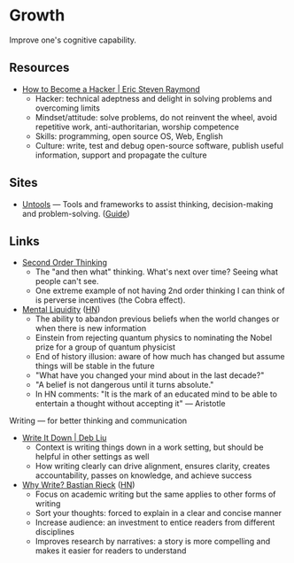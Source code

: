 # Growth

Improve one's cognitive capability.

## Resources

- [How to Become a Hacker | Eric Steven Raymond](http://www.catb.org/~esr/faqs/hacker-howto.html)
  - Hacker: technical adeptness and delight in solving problems and overcoming
    limits
  - Mindset/attitude: solve problems, do not reinvent the wheel, avoid
    repetitive work, anti-authoritarian, worship competence
  - Skills: programming, open source OS, Web, English
  - Culture: write, test and debug open-source software, publish useful
    information, support and propagate the culture

## Sites

- [Untools](https://untools.co/) — Tools and frameworks to assist thinking,
  decision-making and problem-solving.
  ([Guide](https://untools.co/thinking-tools-guide/))

## Links

- [Second Order Thinking](https://fs.blog/second-order-thinking/)
  - The "and then what" thinking. What's next over time? Seeing what people
    can't see.
  - One extreme example of not having 2nd order thinking I can think of is
    perverse incentives (the Cobra effect).
- [Mental Liquidity](https://collabfund.com/blog/mental-liquidity/)
  ([HN](https://news.ycombinator.com/item?id=36280772))
  - The ability to abandon previous beliefs when the world changes or when there
    is new information
  - Einstein from rejecting quantum physics to nominating the Nobel prize for a
    group of quantum physicist
  - End of history illusion: aware of how much has changed but assume things
    will be stable in the future
  - "What have you changed your mind about in the last decade?"
  - "A belief is not dangerous until it turns absolute."
  - In HN comments: "It is the mark of an educated mind to be able to entertain
    a thought without accepting it" — Aristotle

Writing — for better thinking and communication

- [Write It Down | Deb Liu](https://debliu.substack.com/p/write-it-down)
  - Context is writing things down in a work setting, but should be helpful in
    other settings as well
  - How writing clearly can drive alignment, ensures clarity, creates
    accountability, passes on knowledge, and achieve success
- [Why Write? Bastian Rieck](https://bastian.rieck.me/blog/posts/2023/writing_why/)
  ([HN](https://news.ycombinator.com/item?id=36493191))
  - Focus on academic writing but the same applies to other forms of writing
  - Sort your thoughts: forced to explain in a clear and concise manner
  - Increase audience: an investment to entice readers from different
    disciplines
  - Improves research by narratives: a story is more compelling and makes it
    easier for readers to understand
